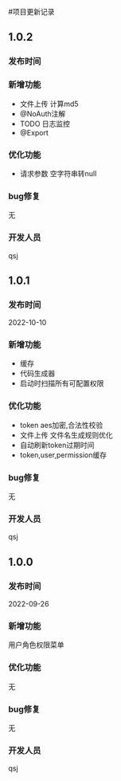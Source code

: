 #项目更新记录
## 1.0.2
### 发布时间

### 新增功能
- 文件上传 计算md5
- @NoAuth注解
- TODO 日志监控
- @Export
### 优化功能
- 请求参数 空字符串转null
### bug修复
无
### 开发人员
qsj
## 1.0.1
### 发布时间
2022-10-10
### 新增功能
- 缓存
- 代码生成器
- 启动时扫描所有可配置权限
### 优化功能
- token aes加密,合法性校验
- 文件上传 文件名生成规则优化
- 自动刷新token过期时间
- token,user,permission缓存
### bug修复
无
### 开发人员
qsj
## 1.0.0
### 发布时间  
2022-09-26
### 新增功能
用户角色权限菜单
### 优化功能
无
###  bug修复
无
### 开发人员
qsj
